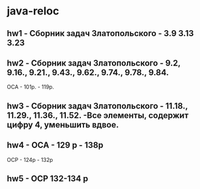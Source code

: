 # java-reloc

## hw1 - Сборник задач Златопольского - 3.9 3.13 3.23
## hw2 - Сборник задач Златопольского - 9.2, 9.16., 9.21., 9.43., 9.62., 9.74., 9.78., 9.84.
OCA - 101p. - 119p.

## hw3 - Сборник задач Златопольского - 11.18., 11.29., 11.36., 11.52. -Все элементы, содержит цифру 4, уменьшить вдвое.

## hw4 - OCA - 129 p - 138p
OCP - 124p - 132p

## hw5 - OCP 132-134 p